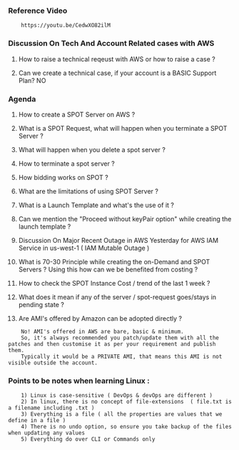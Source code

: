 ### Reference Video 

```
    https://youtu.be/CedwXO82ilM
```

### Discussion On Tech And Account Related cases with AWS 

1) How to raise a technical reqeust with AWS or how to raise a case ?

2) Can we create a technical case, if your account is a BASIC Support Plan? NO

### Agenda 

1) How to create a SPOT Server on AWS ?

2) What is a SPOT Request, what will happen when you terminate a SPOT Server ?

3) What will happen when you delete a spot server ?

4) How to terminate a spot server ?

5) How bidding works on SPOT ?

6) What are the limitations of using SPOT Server ?

7) What is a Launch Template and what's the use of it ?

8) Can we mention the "Proceed without keyPair option" while creating the launch template ?

9) Discussion On Major Recent Outage in AWS Yesterday for AWS IAM Service in us-west-1 ( IAM Mutable Outage )

10) What is 70-30 Principle while creating the on-Demand and SPOT Servers ? Using this how can we be benefited from costing ?

11) How to check the SPOT Instance Cost / trend of the last 1 week  ?

12) What does it mean if any of the server / spot-request goes/stays in pending state ?

13) Are AMI's offered by Amazon can be adopted directly ?

```
    No! AMI's offered in AWS are bare, basic & minimum.
    So, it's always recommended you patch/update them with all the patches and then customise it as per your requirement and publish them.
    Typically it would be a PRIVATE AMI, that means this AMI is not visible outside the account.
```


### Points to be notes when learning Linux :

```
    1) Linux is case-sensitive ( DevOps & devOps are different ) 
    2) In linux, there is no concept of file-extensions  ( file.txt is a filename including .txt )
    3) Everything is a file ( all the properties are values that we define in a file )
    4) There is no undo option, so ensure you take backup of the files when updating any values
    5) Everything do over CLI or Commands only
```